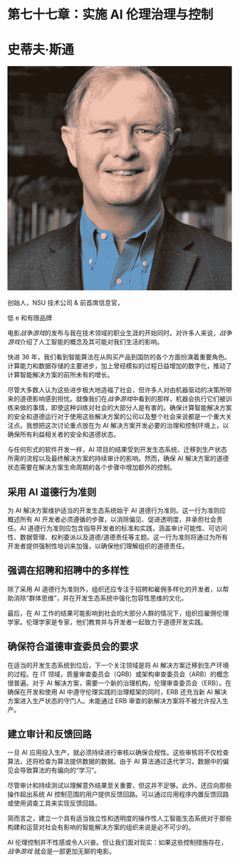 # 第七十七章：实施 AI 伦理治理与控制

# 史蒂夫·斯通

![](img/STEVE_STONE.png)

创始人，NSU 技术公司 & 前首席信息官，

低 e 和有限品牌

电影*战争游戏*的发布与我在技术领域的职业生涯的开始同时。对许多人来说，*战争游戏*介绍了人工智能的概念及其可能对我们生活的影响。

快进 36 年，我们看到智能算法在从购买产品到国防的各个方面扮演着重要角色。计算能力和数据存储的主要进步，加上曾经模拟的过程日益增加的数字化，推动了计算智能解决方案的前所未有的增长。

尽管大多数人认为这些进步极大地造福了社会，但许多人对由机器驱动的决策所带来的道德影响感到担忧。就像我们在*战争游戏*中看到的那样，机器会执行它们被训练来做的事情，即使这种训练对社会的大部分人是有害的。确保计算智能解决方案的安全和道德运行对于使用这些解决方案的公司以及整个社会来说都是一个重大关注点。我想把这次讨论重点放在为 AI 解决方案开发必要的治理和控制环境上，以确保所有利益相关者的安全和道德状态。

与任何形式的软件开发一样，AI 项目的结果受到开发生态系统、迁移到生产状态所需的流程以及最终解决方案的持续审计的影响。然而，确保 AI 解决方案的道德状态需要在解决方案生命周期的各个步骤中增加额外的控制。

## 采用 AI 道德行为准则

为 AI 解决方案维护适当的开发生态系统始于 AI 道德行为准则。这一行为准则应概述所有 AI 开发者必须遵循的步骤，以消除偏见、促进透明度，并承担社会责任。AI 道德行为准则应包含指导开发者的标准和实践，涵盖审计可能性、可访问性、数据管理、权利委派以及道德/道德责任等主题。这一行为准则将通过为所有开发者提供强制性培训来加强，以确保他们理解组织的道德责任。

## 强调在招聘和招聘中的多样性

除了采用 AI 道德行为准则外，组织还应专注于招聘和雇佣多样化的开发者，以帮助消除“群体思维”，并在开发生态系统中强化包容性思维的文化。

最后，在 AI 工作的结果可能影响到社会的大部分人群的情况下，组织应雇佣伦理学家。伦理学家是专家，他们教育并与开发者一起致力于道德开发实践。

## 确保符合道德审查委员会的要求

在适当的开发生态系统到位后，下一个关注领域是将 AI 解决方案迁移到生产环境的过程。在 IT 领域，质量审查委员会（QRB）或架构审查委员会（ARB）的概念很普遍。对于 AI 解决方案，需要一个新的治理机构，伦理审查委员会（ERB）。在确保在开发和使用 AI 中遵守伦理实践的治理框架的同时，ERB 还充当新 AI 解决方案进入生产状态的守门人。未能通过 ERB 审查的新解决方案将不被允许投入生产。

## 建立审计和反馈回路

一旦 AI 应用投入生产，就必须持续进行审核以确保合规性。这些审核将不仅检查算法，还将检查为算法提供数据的数据。由于 AI 算法通过迭代学习，数据中的偏见会导致算法的有偏向的“学习”。

尽管审计和持续测试以理解意外结果至关重要，但这并不足够。此外，还应向那些操作超出系统 AI 控制范围的用户提供反馈回路。可以通过应用程序内置反馈回路或使用调查工具来实现反馈回路。

简而言之，建立一个具有适当独立性和透明度的操作性人工智能生态系统对于那些构建和运营对社会有影响的智能解决方案的组织来说是必不可少的。

AI 伦理控制并不性感或令人兴奋。但让我们面对现实：如果这些控制措施存在，*战争游戏* 就会是一部更加无聊的电影。
